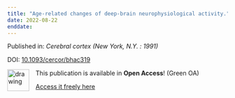 ```yaml
---
title: "Age-related changes of deep-brain neurophysiological activity."
date: 2022-08-22
enddate:
---
```


Published in: *Cerebral cortex (New York, N.Y. : 1991)*

DOI: [10.1093/cercor/bhac319](https://doi.org/10.1093/cercor/bhac319)

<img src="https://upload.wikimedia.org/wikipedia/commons/thumb/9/90/Open_Access_logo_PLoS_white_green.svg/576px-Open_Access_logo_PLoS_white_green.svg.png" alt="drawing" width="50" align="left"/> &nbsp;&nbsp;&nbsp;This publication is available in **Open Access**! (Green OA)

&nbsp;&nbsp;&nbsp;<a href="https://doi.org/10.1101/2022.04.27.489652" download>Access it freely here</a>


